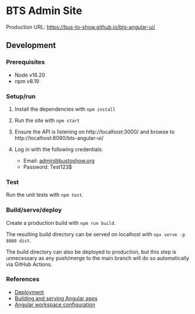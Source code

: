 # BTS Admin Site

Production URL: https://bus-to-show.github.io/bts-angular-ui/

## Development

### Prerequisites

* Node v16.20
* npm v8.19

### Setup/run

1. Install the dependencies with `npm install`

2. Run the site with `npm start`

3. Ensure the API is listening on http://localhost:3000/ and browse to
   http://localhost:8080/bts-angular-ui/

4. Log in with the following credentials:

   * Email: admin@bustoshow.org
   * Password: Test123$

### Test

Run the unit tests with `npm test`.

### Build/serve/deploy

Create a production build with `npm run build`.

The resulting build directory can be served on localhost with `npx serve -p 8080 dist`.

The build directory can also be deployed to production, but this step is unnecessary as any
push/merge to the main branch will do so automatically via GitHub Actions.

### References

* [Deployment](https://v13.angular.io/guide/deployment)
* [Building and serving Angular apps](https://v13.angular.io/guide/build)
* [Angular workspace configuration](https://v13.angular.io/guide/workspace-config)
